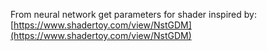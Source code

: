 From neural network get parameters for shader inspired by: [https://www.shadertoy.com/view/NstGDM](https://www.shadertoy.com/view/NstGDM)
